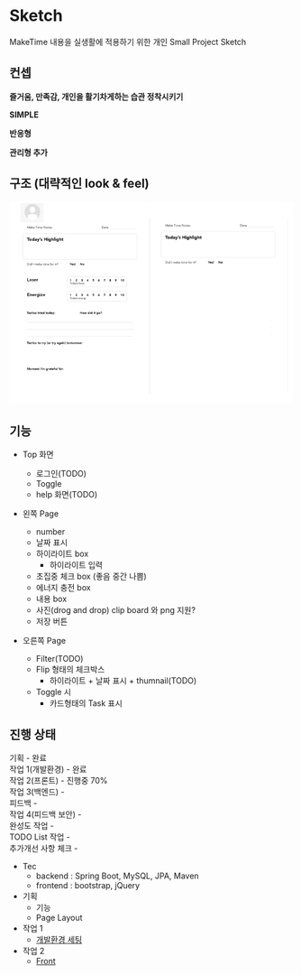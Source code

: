# Sketch

MakeTime 내용을 실생활에 적용하기 위한 개인 Small Project Sketch

## 컨셉

**즐거움, 만족감, 개인을 활기차게하는 습관 정착시키기**  

**SIMPLE**

**반응형**

**관리형  추가**  

## 구조 (대략적인 look & feel)

![Base 골격](https://github.com/bluewow/makeTime/blob/master/assets/layout.png)

## 기능 
- Top 화면
	- 로그인(TODO)
	- Toggle
	- help 화면(TODO)

- 왼쪽 Page
	- number
	- 날짜 표시
	- 하이라이트 box
		- 하이라이트 입력
	- 초집중 체크 box (좋음 중간 나쁨)
	- 에너지 충전 box
	- 내용 box
	- 사진(drog and drop) clip board 와 png 지원?
	- 저장 버튼

- 오른쪽 Page
	- Filter(TODO)
	- Flip 형태의 체크박스
		- 하이라이트 + 날짜 표시 + thumnail(TODO)
	- Toggle 시
	  - 카드형태의 Task 표시


## 진행 상태

기획 - 완료  
작업 1(개발환경) - 완료  
작업 2(프론트) - 진행중 70%  
작업 3(백엔드) -  
피드백 -  
작업 4(피드백 보안) -  
완성도 작업 -  
TODO List 작업 -  
추가개선 사항 체크 -  

- Tec
	- backend : Spring Boot, MySQL, JPA, Maven
	- frontend : bootstrap, jQuery
- 기획
	- 기능
	- Page Layout
- 작업 1 
	- [개발환경 세팅](https://github.com/bluewow/makeTime/blob/master/contents/setting.md.md)
- 작업 2
	- [Front](https://github.com/bluewow/makeTime/blob/master/contents/front.md.md)

<!--stackedit_data:
eyJoaXN0b3J5IjpbLTE3ODA0ODg2ODYsNDUyODMxOTc1LDI1Nz
kyODQxMywtMTgzMDc1ODY5NywtOTYzMTE4NzU3LC0xNzMyMTc3
ODIwLC01MDcxMDM1ODYsLTQ4OTEyODM2LC0xMDgyMjE5NzAxLC
00NTg1MDkxNTMsLTYzNTIwMDk1OCwtMTY4ODU1NjU4NCwtMTQ0
MTU4OTgwNCw1MjMwMjA2NTMsMTU3MzYzMDAzOCwxODg3Nzc2MT
gxLDE0MTEzODgxNDQsLTEyNDgwMTA5NDksMjA4NjE2OTYxMl19

-->
